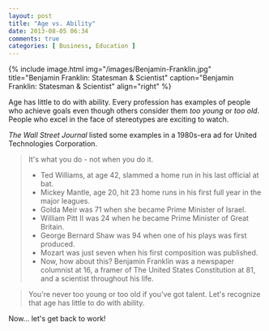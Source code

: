 ```yaml
---
layout: post
title: "Age vs. Ability"
date: 2013-08-05 06:34
comments: true
categories: [ Business, Education ]
---
```

{% include image.html img="/images/Benjamin-Franklin.jpg" title="Benjamin Franklin: Statesman & Scientist" caption="Benjamin Franklin: Statesman & Scientist" align="right" %} 

Age has little to do with ability. Every profession has examples of people who achieve goals even though others consider them _too young_ or _too old_. People who excel in the face of stereotypes are exciting to watch.

_The Wall Street Journal_ listed some examples in a 1980s-era ad for United Technologies Corporation.

<!--more-->

>It's what you do - not when you do it.
>
>* Ted Williams, at age 42, slammed a home run in his last official at bat.
>* Mickey Mantle, age 20, hit 23 home runs in his first full year in the major leagues.
>* Golda Meir was 71 when she became Prime Minister of Israel.
>* William Pitt II was 24 when he became Prime Minister of Great Britain.
>* George Bernard Shaw was 94 when one of his plays was first produced.
>* Mozart was just seven when his first composition was published.
>* Now, how about this? Benjamin Franklin was a newspaper columnist at 16, a framer of The United States Constitution at 81, and a scientist throughout his life.

>You're never too young or too old if you've got talent. Let's recognize that age has little to do with ability.

Now... let's get back to work!

